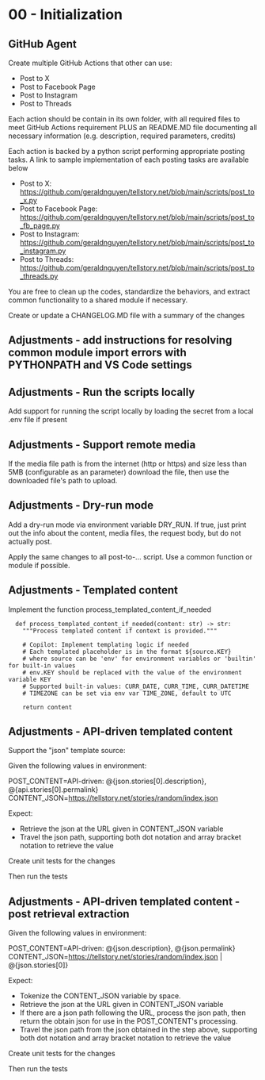 # 00 - Initialization

## GitHub Agent

Create multiple GitHub Actions that other can use:
- Post to X
- Post to Facebook Page
- Post to Instagram
- Post to Threads

Each action should be contain in its own folder, with all required files to meet GitHub Actions requirement PLUS an README.MD file documenting all necessary information (e.g. description, required parameters, credits)

Each action is backed by a python script performing appropriate posting tasks. A link to sample implementation of each posting tasks are available below
- Post to X: https://github.com/geraldnguyen/tellstory.net/blob/main/scripts/post_to_x.py
- Post to Facebook Page: https://github.com/geraldnguyen/tellstory.net/blob/main/scripts/post_to_fb_page.py
- Post to Instagram: https://github.com/geraldnguyen/tellstory.net/blob/main/scripts/post_to_instagram.py
- Post to Threads: https://github.com/geraldnguyen/tellstory.net/blob/main/scripts/post_to_threads.py

You are free to clean up the codes, standardize the behaviors, and extract common functionality to a shared module if necessary.

Create or update a CHANGELOG.MD file with a summary of the changes

## Adjustments - add instructions for resolving common module import errors with PYTHONPATH and VS Code settings 

## Adjustments - Run the scripts locally

Add support for running the script locally by loading the secret from a local .env file if present

## Adjustments - Support remote media

If the media file path is from the internet (http or https) and size less than 5MB (configurable as an parameter) download the file, then use the downloaded file's path to upload.

## Adjustments - Dry-run mode

Add a dry-run mode via environment variable DRY_RUN. If true, just print out the info about the content, media files, the request body, but do not actually post.

Apply the same changes to all post-to-... script. Use a common function or module if possible.


## Adjustments - Templated content

Implement the function process_templated_content_if_needed

```
  def process_templated_content_if_needed(content: str) -> str:
    """Process templated content if context is provided."""
    
    # Copilot: Implement templating logic if needed
    # Each templated placeholder is in the format ${source.KEY}
    # where source can be 'env' for environment variables or 'builtin' for built-in values
    # env.KEY should be replaced with the value of the environment variable KEY
    # Supported built-in values: CURR_DATE, CURR_TIME, CURR_DATETIME
    # TIMEZONE can be set via env var TIME_ZONE, default to UTC

    return content
```

## Adjustments - API-driven templated content

Support the "json" template source:

Given the following values in environment:

POST_CONTENT=API-driven: @{json.stories[0].description}, @{api.stories[0].permalink}
CONTENT_JSON=https://tellstory.net/stories/random/index.json

Expect:
- Retrieve the json at the URL given in CONTENT_JSON variable
- Travel the json path, supporting both dot notation and array bracket notation to retrieve the value

Create unit tests for the changes

Then run the tests


## Adjustments - API-driven templated content - post retrieval extraction

Given the following values in environment:

POST_CONTENT=API-driven: @{json.description}, @{json.permalink}
CONTENT_JSON=https://tellstory.net/stories/random/index.json | @{json.stories[0]}


Expect:
- Tokenize the CONTENT_JSON variable by space. 
- Retrieve the json at the URL given in CONTENT_JSON variable
- If there are a json path following the URL, process the json path, then return the obtain json for use in the POST_CONTENT's processing.
- Travel the json path from the json obtained in the step above, supporting both dot notation and array bracket notation to retrieve the value

Create unit tests for the changes

Then run the tests
